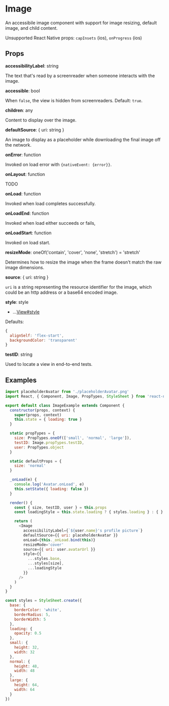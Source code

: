 # Image

An accessibile image component with support for image resizing, default image,
and child content.

Unsupported React Native props:
`capInsets` (ios),
`onProgress` (ios)

## Props

**accessibilityLabel**: string

The text that's read by a screenreader when someone interacts with the image.

**accessible**: bool

When `false`, the view is hidden from screenreaders. Default: `true`.

**children**: any

Content to display over the image.

**defaultSource**: { uri: string }

An image to display as a placeholder while downloading the final image off the network.

**onError**: function

Invoked on load error with `{nativeEvent: {error}}`.

**onLayout**: function

TODO

**onLoad**: function

Invoked when load completes successfully.

**onLoadEnd**: function

Invoked when load either succeeds or fails,

**onLoadStart**: function

Invoked on load start.

**resizeMode**: oneOf('contain', 'cover', 'none', 'stretch') = 'stretch'

Determines how to resize the image when the frame doesn't match the raw image
dimensions.

**source**: { uri: string }

`uri` is a string representing the resource identifier for the image, which
could be an http address or a base64 encoded image.

**style**: style

+ ...[View#style](View.md)

Defaults:

```js
{
  alignSelf: 'flex-start',
  backgroundColor: 'transparent'
}
```

**testID**: string

Used to locate a view in end-to-end tests.

## Examples

```js
import placeholderAvatar from './placeholderAvatar.png'
import React, { Component, Image, PropTypes, StyleSheet } from 'react-native-web'

export default class ImageExample extends Component {
  constructor(props, context) {
    super(props, context)
    this.state = { loading: true }
  }

  static propTypes = {
    size: PropTypes.oneOf(['small', 'normal', 'large']),
    testID: Image.propTypes.testID,
    user: PropTypes.object
  }

  static defaultProps = {
    size: 'normal'
  }

  _onLoad(e) {
    console.log('Avatar.onLoad', e)
    this.setState({ loading: false })
  }

  render() {
    const { size, testID, user } = this.props
    const loadingStyle = this.state.loading ? { styles.loading } : { }

    return (
      <Image
        accessibilityLabel={`${user.name}'s profile picture`}
        defaultSource={{ uri: placeholderAvatar }}
        onLoad={this._onLoad.bind(this)}
        resizeMode='cover'
        source={{ uri: user.avatarUrl }}
        style={{
          ...styles.base,
          ...styles[size],
          ...loadingStyle
        }}
      />
    )
  }
}

const styles = StyleSheet.create({
  base: {
    borderColor: 'white',
    borderRadius: 5,
    borderWidth: 5
  },
  loading: {
    opacity: 0.5
  },
  small: {
    height: 32,
    width: 32
  },
  normal: {
    height: 48,
    width: 48
  },
  large: {
    height: 64,
    width: 64
  }
})
```
